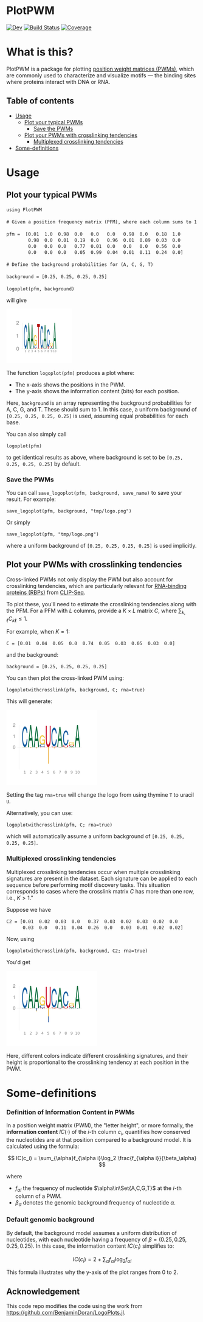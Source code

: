 # PlotPWM

[![Dev](https://img.shields.io/badge/docs-dev-blue.svg)](https://kchu25.github.io/PlotPWM.jl/dev/)
[![Build Status](https://github.com/kchu25/PlotPWM.jl/actions/workflows/CI.yml/badge.svg?branch=main)](https://github.com/kchu25/PlotPWM.jl/actions/workflows/CI.yml?query=branch%3Amain)
[![Coverage](https://codecov.io/gh/kchu25/PlotPWM.jl/branch/main/graph/badge.svg)](https://codecov.io/gh/kchu25/PlotPWM.jl)


# What is this?

PlotPWM is a package for plotting [position weight matrices (PWMs)](https://en.wikipedia.org/wiki/Position_weight_matrix),  which are commonly used to characterize and visualize motifs — the binding sites where proteins interact with DNA or RNA.




## Table of contents

* [Usage](#Usage)  
   - [Plot your typical PWMs](#Plot-your-typical-PWMs)
      - [Save the PWMs](#Save-the-PWMs)
   - [Plot your PWMs with crosslinking tendencies](#Plot-your-PWMs-with-crosslinking-tendencies)
      - [Multiplexed crosslinking tendencies](#Multiplexed-crosslinking-tendencies)
* [Some-definitions](#Some-definitions)

# Usage

## Plot your typical PWMs
```
using PlotPWM

# Given a position frequency matrix (PFM), where each column sums to 1

pfm =  [0.01  1.0  0.98  0.0   0.0   0.0   0.98  0.0   0.18  1.0
        0.98  0.0  0.01  0.19  0.0   0.96  0.01  0.89  0.03  0.0
        0.0   0.0  0.0   0.77  0.01  0.0   0.0   0.0   0.56  0.0
        0.0   0.0  0.0   0.05  0.99  0.04  0.01  0.11  0.24  0.0]

# Define the background probabilities for (A, C, G, T)

background = [0.25, 0.25, 0.25, 0.25]

logoplot(pfm, background)
```
will give

![pfm](demo/demo.png)

The function `logoplot(pfm)` produces a plot where:
- The x-axis shows the positions in the PWM. 
- The y-axis shows the information content (bits) for each position.

Here, `background` is an array representing the background probabilities for A, C, G, and T. These should sum to 1. In this case, a uniform background of `[0.25, 0.25, 0.25, 0.25]` is used, assuming equal probabilities for each base.

You can also simply call 
```
logoplot(pfm)
```
to get identical results as above, where background is set to be `[0.25, 0.25, 0.25, 0.25]` by default.

### Save the PWMs
You can call `save_logoplot(pfm, background, save_name)` to save your result. For example:
```
save_logoplot(pfm, background, "tmp/logo.png")
```
Or simply
```
save_logoplot(pfm, "tmp/logo.png")
```
where a uniform background of `[0.25, 0.25, 0.25, 0.25]` is used implicitly.


## Plot your PWMs with crosslinking tendencies

Cross-linked PWMs not only display the PWM but also account for crosslinking tendencies, which are particularly relevant for [RNA-binding proteins (RBPs)](https://en.wikipedia.org/wiki/RNA-binding_protein) from [CLIP-Seq](https://en.wikipedia.org/wiki/Cross-linking_immunoprecipitation).

To plot these, you'll need to estimate the crosslinking tendencies along with the PFM. For a PFM with $L$ columns, provide a $K \times L$ matrix $C$, where $\sum_{k,\ell}C_{k\ell} \leq 1$.

For example, when $K=1$:
```
C = [0.01  0.04  0.05  0.0  0.74  0.05  0.03  0.05  0.03  0.0] 
```
and the background:
```
background = [0.25, 0.25, 0.25, 0.25]
```

You can then plot the cross-linked PWM using:

```
logoplotwithcrosslink(pfm, background, C; rna=true)
```
This will generate:

![pfm](demo/demo2.png)

Setting the tag `rna=true` will change the logo from using thymine `T` to uracil `U`.

Alternatively, you can use:
```
logoplotwithcrosslink(pfm, C; rna=true)
```
which will automatically assume a uniform background of `[0.25, 0.25, 0.25, 0.25]`.


### Multiplexed crosslinking tendencies

Multiplexed crosslinking tendencies occur when multiple crosslinking signatures are present in the dataset. Each signature can be applied to each sequence before performing motif discovery tasks. This situation corresponds to cases where the crosslink matrix $C$ has more than one row, i.e., $K > 1$."

Suppose we have 
```
C2 = [0.01  0.02  0.03  0.0   0.37  0.03  0.02  0.03  0.02  0.0
      0.03  0.0   0.11  0.04  0.26  0.0   0.03  0.01  0.02  0.02]
```
Now, using
```
logoplotwithcrosslink(pfm, background, C2; rna=true)
```
You'd get 

![pfm](demo/demo3.png)

Here, different colors indicate different crosslinking signatures, and their height is proportional to the crosslinking tendency at each position in the PWM. 


# Some-definitions

### Definition of Information Content in PWMs
In a position weight matrix (PWM), the "letter height", or more formally, the <b>information content</b> $IC(\cdot)$  of the $i$-th column $c_i$, quantifies how conserved the nucleotides are at that position compared to a background model. It is calculated using the formula:

$$
IC(c_i) = \sum_{\alpha}f_{\alpha i}\log_2 \frac{f_{\alpha i}}{\beta_\alpha}
$$

where 
- $f_{\alpha i}$ the frequency of nucleotide $\alpha\in\Set{A,C,G,T}$ at the $i$-th column of a PWM. 
- $\beta_\alpha$ denotes the genomic background frequency of nucleotide $\alpha$.

### Default genomic background
By default, the background model assumes a uniform distribution of nucleotides, with each nucleotide having a frequency of $\beta=(0.25, 0.25,0.25,0.25)$. In this case, the information content $IC(c_i)$ simplifies to:

$$IC(c_i)=2+\sum_{\alpha}f_{\alpha i}\log_2 f_{\alpha i}$$

This formula illustrates why the y-axis of the plot ranges from  $0$ to $2$.

## Acknowledgement
This code repo modifies the code using the work from https://github.com/BenjaminDoran/LogoPlots.jl.